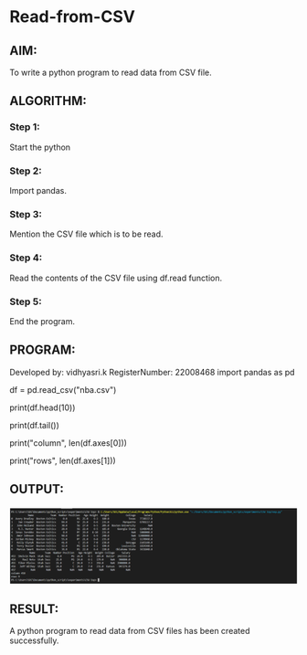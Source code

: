 # Read-from-CSV

## AIM:
To write a python program to read data from CSV file.


## ALGORITHM:
### Step 1:
Start the python
### Step 2:
Import pandas.
### Step 3:
Mention the CSV file which is to be read.
### Step 4:
Read the contents of the CSV file using df.read function.
### Step 5:
End the program.

## PROGRAM:
Developed by: vidhyasri.k
RegisterNumber: 22008468
import pandas as pd

df = pd.read_csv("nba.csv")

print(df.head(10))

print(df.tail())

print("column", len(df.axes[0]))

print("rows", len(df.axes[1]))

## OUTPUT:
![csv.png](./csv.png)

## RESULT:
A python program to read data from CSV files has been created successfully.